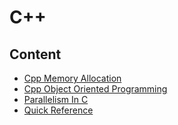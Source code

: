 # C++



## Content



- [Cpp Memory Allocation](cpp_memory_allocation.md)
- [Cpp Object Oriented Programming](cpp_object-oriented_programming.md)
- [Parallelism In C](parallelism_in_c++.md)
- [Quick Reference](quick_reference.md)

